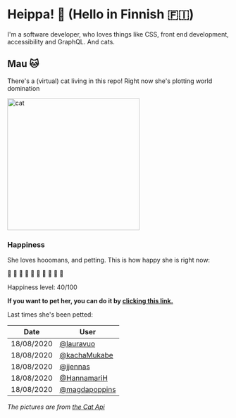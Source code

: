 # Heippa! :wave: (Hello in Finnish :finland:)

I'm a software developer, who loves things like CSS, front end development, accessibility and GraphQL. And cats.

<!-- Cat Widget Start -->
## Mau :cat:

There's a (virtual) cat living in this repo! Right now she's plotting world domination

<img src=https://cdn2.thecatapi.com/images/a6o.jpg alt="cat" width=300 />
  
### Happiness
  She loves hooomans, and petting. This is how happy she is right now: 
  
  :sparkling_heart: :sparkling_heart: :sparkling_heart: :sparkling_heart: :black_heart: :black_heart: :black_heart: :black_heart: :black_heart: :black_heart: 
  
  Happiness level: 40/100
   
  **If you want to pet her, you can do it by [clicking this link.](https://github.com/eevajonnapanula/eevajonnapanula/issues/new?title=pet-cat&body=Just+submit+the+issue+-+that%27s+all+you+have+to+do+%3Acat%3A)**
  
  Last times she's been petted: 

Date | User
------- | ---------
 18/08/2020 | [@lauravuo](https://github.com/lauravuo)
18/08/2020 | [@kachaMukabe](https://github.com/kachaMukabe)
18/08/2020 | [@jjennas](https://github.com/jjennas)
18/08/2020 | [@HannamariH](https://github.com/HannamariH)
18/08/2020 | [@magdapoppins](https://github.com/magdapoppins)
  

*The pictures are from [the Cat Api](https://thecatapi.com/)*
<!-- Cat Widget End -->
